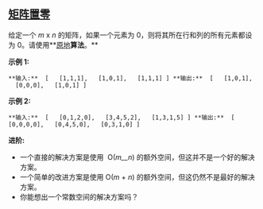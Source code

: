 ## [矩阵置零](https://leetcode-cn.com/problems/set-matrix-zeroes/)

给定一个 _m_ x _n_ 的矩阵，如果一个元素为 0，则将其所在行和列的所有元素都设为 0。请使用**[原地](http://baike.baidu.com/item/%E5%8E%9F%E5%9C%B0%E7%AE%97%E6%B3%95)**算法**。**

**示例 1:**

`**输入:** 
[
  [1,1,1],
  [1,0,1],
  [1,1,1]
]
**输出:** 
[
  [1,0,1],
  [0,0,0],
  [1,0,1]
]
`

**示例 2:**

`**输入:** 
[
  [0,1,2,0],
  [3,4,5,2],
  [1,3,1,5]
]
**输出:** 
[
  [0,0,0,0],
  [0,4,5,0],
  [0,3,1,0]
]`

**进阶:**

*   一个直接的解决方案是使用  O(_m__n_) 的额外空间，但这并不是一个好的解决方案。
*   一个简单的改进方案是使用 O(_m_ + _n_) 的额外空间，但这仍然不是最好的解决方案。
*   你能想出一个常数空间的解决方案吗？